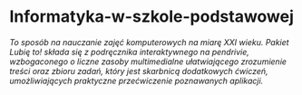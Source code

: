 Informatyka-w-szkole-podstawowej
================================

<h6> To sposób na nauczanie zajęć komputerowych na miarę XXI wieku. Pakiet Lubię to! składa się z podręcznika interaktywnego na pendrivie, wzbogaconego o liczne zasoby multimedialne ułatwiającego zrozumienie treści oraz zbioru zadań, który jest skarbnicą dodatkowych ćwiczeń, umożliwiających praktyczne przećwiczenie poznawanych aplikacji.</h6>

